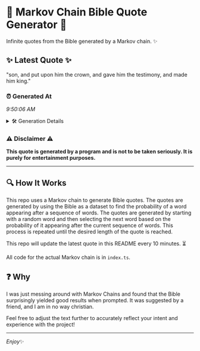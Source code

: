 # 📖 Markov Chain Bible Quote Generator 📖

Infinite quotes from the Bible generated by a Markov chain. ✨

## ✨ Latest Quote ✨
"son, and put upon him the crown, and gave him the testimony, and made him king."

### ⏰ Generated At
*9:50:06 AM*

<details>
    <summary>🛠️ Generation Details</summary>
    <p>
        <strong>🌱 Seed:</strong> son,<br>
        <strong>🔄 Iterations:</strong> 15<br>
        <strong>📜 Context History:</strong><br>[ son, ]: and<br>[ son,, and ]: put<br>[ son,, and, put ]: upon<br>[ son,, and, put, upon ]: him<br>[ son,, and, put, upon, him ]: the<br>[ son,, and, put, upon, him, the ]: crown,<br>[ and, put, upon, him, the, crown, ]: and<br>[ put, upon, him, the, crown,, and ]: gave<br>[ upon, him, the, crown,, and, gave ]: him<br>[ him, the, crown,, and, gave, him ]: the<br>[ the, crown,, and, gave, him, the ]: testimony,<br>[ crown,, and, gave, him, the, testimony, ]: and<br>[ and, gave, him, the, testimony,, and ]: made<br>[ gave, him, the, testimony,, and, made ]: him<br>[ him, the, testimony,, and, made, him ]: king.<br>
    </p>
</details>

### ⚠️ Disclaimer ⚠️
**This quote is generated by a program and is not to be taken seriously. It is purely for entertainment purposes.**

---

## 🔍 How It Works

This repo uses a Markov chain to generate Bible quotes. The quotes are generated by using the Bible as a dataset to find the probability of a word appearing after a sequence of words. The quotes are generated by starting with a random word and then selecting the next word based on the probability of it appearing after the current sequence of words. This process is repeated until the desired length of the quote is reached.

This repo will update the latest quote in this README every 10 minutes. ⏳

All code for the actual Markov chain is in `index.ts`.

## ❓ Why

I was just messing around with Markov Chains and found that the Bible surprisingly yielded good results when prompted. 
It was suggested by a friend, and I am in no way christian.

Feel free to adjust the text further to accurately reflect your intent and experience with the project!

---

*Enjoy*✨
